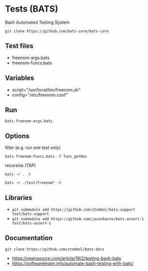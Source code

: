 # Tests (BATS)

Bash Automated Testing System

`git clone https://github.com/bats-core/bats-core`

## Test files

* freenom-args.bats
* freenom-funcs.bats

## Variables

* script="/usr/local/bin/freenom.sh"
* config="/etc/freenom.conf"

## Run

`bats freenom-args.bats`

## Options

filter (e.g. run one test only)

`bats freenom-funcs.bats -f func_getRec`

recursive (TAP)

`bats -r . -t`

`bats -r ./test/freenom* -t`

## Libraries

* `git submodule add https://github.com/ztombol/bats-support test/bats-support`
* `git submodule add https://github.com/jasonkarns/bats-assert-1 test/bats-assert-1`

## Documentation

`git clone https://github.com/ztombol/bats-docs`

* https://opensource.com/article/19/2/testing-bash-bats
* https://softwaretester.info/automate-bash-testing-with-bats/

